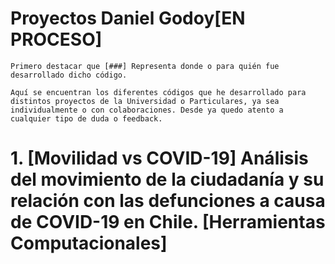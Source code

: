 # Proyectos Daniel Godoy[EN PROCESO]
    Primero destacar que [###] Representa donde o para quién fue desarrollado dicho código.

    Aquí se encuentran los diferentes códigos que he desarrollado para distintos proyectos de la Universidad o Particulares, ya sea individualmente o con colaboraciones. Desde ya quedo atento a cualquier tipo de duda o feedback. 

# 1. [Movilidad vs COVID-19] Análisis del movimiento de la ciudadanía y su relación con las defunciones a causa de COVID-19 en Chile. [Herramientas Computacionales]
